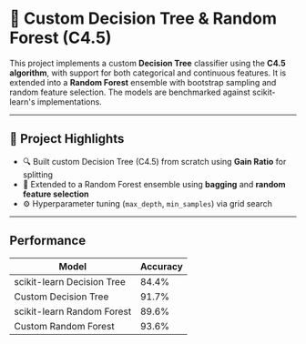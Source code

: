 # 🧠 Custom Decision Tree & Random Forest (C4.5)

This project implements a custom **Decision Tree** classifier using the **C4.5 algorithm**, with support for both categorical and continuous features. It is extended into a **Random Forest** ensemble with bootstrap sampling and random feature selection. The models are benchmarked against scikit-learn's implementations.

---

## 🚀 Project Highlights

- 🔍 Built custom Decision Tree (C4.5) from scratch using **Gain Ratio** for splitting
- 🌳 Extended to a Random Forest ensemble using **bagging** and **random feature selection**
- ⚙️ Hyperparameter tuning (`max_depth`, `min_samples`) via grid search

---

## Performance
| Model                   | Accuracy |
|------------------------|----------|
| scikit-learn Decision Tree | 84.4%    |
| Custom Decision Tree       | 91.7%    |
| scikit-learn Random Forest | 89.6%    |
| Custom Random Forest       | 93.6%    |

